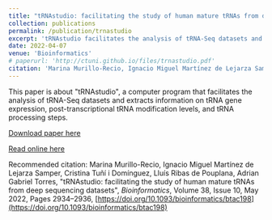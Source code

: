 ```yaml
---
title: "tRNAstudio: facilitating the study of human mature tRNAs from deep sequencing datasets "
collection: publications
permalink: /publication/trnastudio
excerpt: 'tRNAstudio facilitates the analysis of tRNA-Seq datasets and extracts information on tRNA gene expression, post-transcriptional tRNA modification levels, and tRNA processing steps.'
date: 2022-04-07
venue: 'Bioinformatics'
# paperurl: 'http://ctuni.github.io/files/trnastudio.pdf'
citation: 'Marina Murillo-Recio, Ignacio Miguel Martínez de Lejarza Samper, Cristina Tuñí i Domínguez, Lluís Ribas de Pouplana, Adrian Gabriel Torres. (2022). &quot;tRNAstudio: facilitating the study of human mature tRNAs from deep sequencing datasets.&quot; <i>Bioinformatics</i>, Volume 38, Issue 10, May 2022, Pages 2934–2936, [https://doi.org/10.1093/bioinformatics/btac198](https://doi.org/10.1093/bioinformatics/btac198)'
---
```

This paper is about "tRNAstudio", a computer program that facilitates the analysis of tRNA-Seq datasets and extracts information on tRNA gene expression, post-transcriptional tRNA modification levels, and tRNA processing steps.

[Download paper here](http://ctuni.github.io/files/trnastudio.pdf)

[Read online here](https://academic.oup.com/bioinformatics/article/38/10/2934/6564658?login=false)

Recommended citation: Marina Murillo-Recio, Ignacio Miguel Martínez de Lejarza Samper, Cristina Tuñí i Domínguez, Lluís Ribas de Pouplana, Adrian Gabriel Torres, "tRNAstudio: facilitating the study of human mature tRNAs from deep sequencing datasets", <i>Bioinformatics</i>, Volume 38, Issue 10, May 2022, Pages 2934–2936, [https://doi.org/10.1093/bioinformatics/btac198](https://doi.org/10.1093/bioinformatics/btac198)